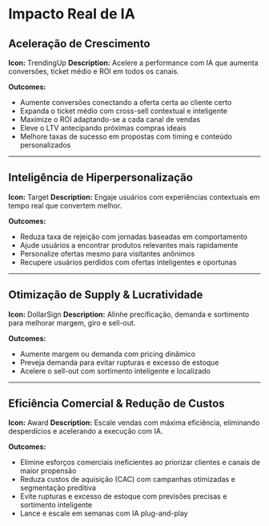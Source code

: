 # Impacto Real de IA

## Aceleração de Crescimento
**Icon:** TrendingUp
**Description:** Acelere a performance com IA que aumenta conversões, ticket médio e ROI em todos os canais.

**Outcomes:**
- Aumente conversões conectando a oferta certa ao cliente certo
- Expanda o ticket médio com cross-sell contextual e inteligente
- Maximize o ROI adaptando-se a cada canal de vendas
- Eleve o LTV antecipando próximas compras ideais
- Melhore taxas de sucesso em propostas com timing e conteúdo personalizados

---

## Inteligência de Hiperpersonalização
**Icon:** Target
**Description:** Engaje usuários com experiências contextuais em tempo real que convertem melhor.

**Outcomes:**
- Reduza taxa de rejeição com jornadas baseadas em comportamento
- Ajude usuários a encontrar produtos relevantes mais rapidamente
- Personalize ofertas mesmo para visitantes anônimos
- Recupere usuários perdidos com ofertas inteligentes e oportunas

---

## Otimização de Supply & Lucratividade
**Icon:** DollarSign
**Description:** Alinhe precificação, demanda e sortimento para melhorar margem, giro e sell-out.

**Outcomes:**
- Aumente margem ou demanda com pricing dinâmico
- Preveja demanda para evitar rupturas e excesso de estoque
- Acelere o sell-out com sortimento inteligente e localizado

---

## Eficiência Comercial & Redução de Custos
**Icon:** Award
**Description:** Escale vendas com máxima eficiência, eliminando desperdícios e acelerando a execução com IA.

**Outcomes:**
- Elimine esforços comerciais ineficientes ao priorizar clientes e canais de maior propensão
- Reduza custos de aquisição (CAC) com campanhas otimizadas e segmentação preditiva
- Evite rupturas e excesso de estoque com previsões precisas e sortimento inteligente
- Lance e escale em semanas com IA plug-and-play